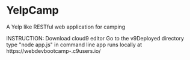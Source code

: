 # YelpCamp
A Yelp like RESTful web application for camping

INSTRUCTION:
Download cloud9 editor
Go to the v9Deployed directory
type "node app.js" in command line
app runs locally at https://webdevbootcamp-<username>.c9users.io/
